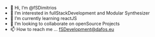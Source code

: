 - 👋 Hi, I’m @fSDimitrios
- 👀 I’m interested in fullStackDevelopment and Modular Synthesizer
- 🌱 I’m currently learning reactJS
- 💞️ I’m looking to collaborate on openSource Projects
- 📫 How to reach me ... fSDevelopment@dafos.eu

<!---
fSDimitrios/fSDimitrios is a ✨ special ✨ repository because its `README.md` (this file) appears on your GitHub profile.
You can click the Preview link to take a look at your changes.
--->
